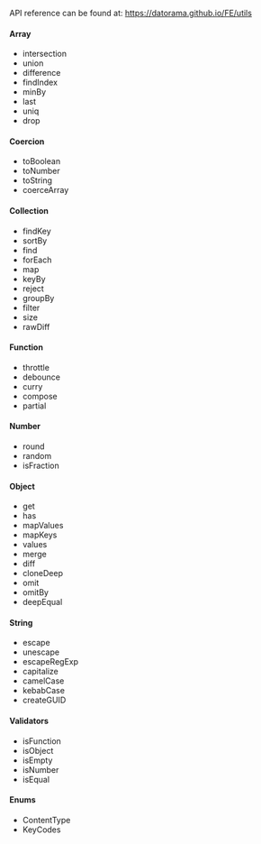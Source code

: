 API reference can be found at:
https://datorama.github.io/FE/utils

#### Array 
- intersection
- union
- difference
- findIndex
- minBy
- last
- uniq
- drop

#### Coercion
- toBoolean
- toNumber
- toString
- coerceArray

#### Collection
- findKey
- sortBy
- find
- forEach
- map
- keyBy
- reject
- groupBy
- filter
- size
- rawDiff

#### Function
- throttle
- debounce
- curry
- compose
- partial

#### Number
- round
- random
- isFraction

#### Object
- get
- has
- mapValues
- mapKeys
- values
- merge
- diff
- cloneDeep
- omit
- omitBy
- deepEqual

#### String
- escape
- unescape
- escapeRegExp
- capitalize
- camelCase
- kebabCase
- createGUID

#### Validators
- isFunction
- isObject
- isEmpty
- isNumber
- isEqual

#### Enums
- ContentType
- KeyCodes
